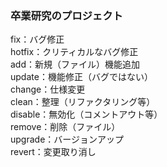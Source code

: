 ### 卒業研究のプロジェクト

fix：バグ修正<br>
hotfix：クリティカルなバグ修正<br>
add：新規（ファイル）機能追加<br>
update：機能修正（バグではない）<br>
change：仕様変更<br>
clean：整理（リファクタリング等）<br>
disable：無効化（コメントアウト等）<br>
remove：削除（ファイル）<br>
upgrade：バージョンアップ<br>
revert：変更取り消し<br>
